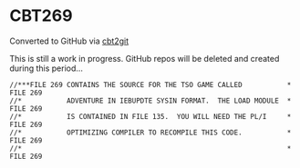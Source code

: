# CBT269
Converted to GitHub via [cbt2git](https://github.com/wizardofzos/cbt2git)

This is still a work in progress. GitHub repos will be deleted and created during this period...

```
//***FILE 269 CONTAINS THE SOURCE FOR THE TSO GAME CALLED           *   FILE 269
//*           ADVENTURE IN IEBUPDTE SYSIN FORMAT.  THE LOAD MODULE  *   FILE 269
//*           IS CONTAINED IN FILE 135.  YOU WILL NEED THE PL/I     *   FILE 269
//*           OPTIMIZING COMPILER TO RECOMPILE THIS CODE.           *   FILE 269
//*                                                                 *   FILE 269
```
